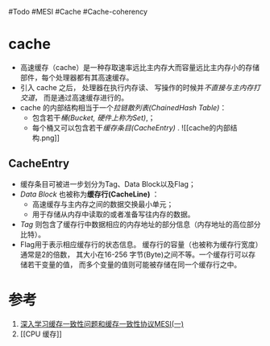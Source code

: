 #Todo #MESI #Cache #Cache-coherency

# cache

- 高速缓存（cache）是一种存取速率远比主内存大而容量远比主内存小的存储部件，每个处理器都有其高速缓存。
- 引入 cache 之后， 处理器在执行内存读、 写操作的时候并*不直接与主内存打交道*， 而是通过高速缓存进行的。
- cache 的内部结构相当于一个*拉链散列表(ChainedHash Table)*：
	- 包含若干*桶(Bucket, 硬件上称为Set)*,；
	- 每个桶又可以包含若干*缓存条目(CacheEntry)* .
![[cache的内部结构.png]]

## CacheEntry
 - 缓存条目可被进一步划分为Tag、Data Block以及Flag；
 - *Data Block* 也被称为**缓存行(CacheLine)** ：
	 - 高速缓存与主内存之间的数据交换最小单元；
	 - 用于存储从内存中读取的或者准备写往内存的数据。 
 - *Tag* 则包含了缓存行中数据相应的内存地址的部分信息（内存地址的高位部分比特）。
 - Flag用于表示相应缓存行的状态信息。 缓存行的容量（也被称为缓存行宽度）通常是2的倍数， 其大小在16-256 字节(Byte)之间不等。一个缓存行可以存储若干变量的值， 而多个变量的值则可能被存储在同一个缓存行之中。




# 参考
1. [深入学习缓存一致性问题和缓存一致性协议MESI(一)](https://www.cnblogs.com/dongc/p/12271042.html)
2. [[CPU 缓存]]